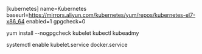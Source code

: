 [kubernetes]
name=Kubernetes
baseurl=https://mirrors.aliyun.com/kubernetes/yum/repos/kubernetes-el7-x86_64
enabled=1
gpgcheck=0




yum install --nogpgcheck kubelet kubectl kubeadmy

systemctl enable kubelet.service  docker.service
